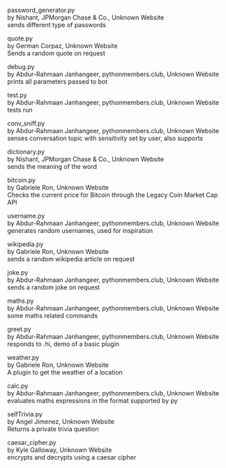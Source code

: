 password_generator.py\
by Nishant, JPMorgan Chase & Co., Unknown Website\
sends different type of passwords

quote.py\
by German Corpaz, Unknown Website\
Sends a random quote on request

debug.py\
by Abdur-Rahmaan Janhangeer, pythonmembers.club, Unknown Website\
prints all parameters passed to bot

test.py\
by Abdur-Rahmaan Janhangeer, pythonmembers.club, Unknown Website\
tests run

conv_sniff.py\
by Abdur-Rahmaan Janhangeer, pythonmembers.club, Unknown Website\
senses conversation topic with sensitivity set by user, also supports

dictionary.py\
by Nishant, JPMorgan Chase & Co., Unknown Website\
sends the meaning of the word

bitcoin.py\
by Gabriele Ron, Unknown Website\
Checks the current price for Bitcoin through the Legacy Coin Market Cap API

username.py\
by Abdur-Rahmaan Janhangeer, pythonmembers.club, Unknown Website\
generates random usernames, used for inspiration

wikipedia.py\
by Gabriele Ron, Unknown Website\
sends a random wikipedia article on request

joke.py\
by Abdur-Rahmaan Janhangeer, pythonmembers.club, Unknown Website\
sends a random joke on request

maths.py\
by Abdur-Rahmaan Janhangeer, pythonmembers.club, Unknown Website\
some maths related commands

greet.py\
by Abdur-Rahmaan Janhangeer, pythonmembers.club, Unknown Website\
responds to .hi, demo of a basic plugin

weather.py\
by Gabriele Ron, Unknown Website\
A plugin to get the weather of a location

calc.py\
by Abdur-Rahmaan Janhangeer, pythonmembers.club, Unknown Website\
evaluates maths expressions in the format supported by py

selfTrivia.py\
by Angel Jimenez, Unknown Website\
Returns a private trivia question

caesar_cipher.py\
by Kyle Galloway, Unknown Website\
encrypts and decrypts using a caesar cipher

